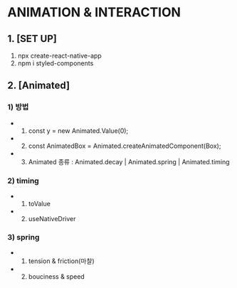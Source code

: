 # ANIMATION & INTERACTION

## 1. [SET UP]

1. npx create-react-native-app
2. npm i styled-components

## 2. [Animated]

### 1) 방법

- 1. const y = new Animated.Value(0);
- 2. const AnimatedBox = Animated.createAnimatedComponent(Box);
- 3. Animated 종류 : Animated.decay | Animated.spring | Animated.timing

### 2) timing

- 1. toValue
- 2. useNativeDriver

### 3) spring

- 1. tension & friction(마찰)
- 2. bouciness & speed
